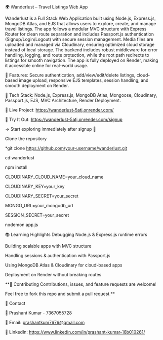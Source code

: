 🌍 Wanderlust – Travel Listings Web App

Wanderlust is a Full Stack Web Application built using Node.js, Express.js, MongoDB Atlas, and EJS that allows users to explore, create, and manage travel listings.
The app follows a modular MVC structure with Express Router for clean route separation and includes Passport.js authentication (Signup/Login/Logout) with secure session management.
Media files are uploaded and managed via Cloudinary, ensuring optimized cloud storage instead of local storage. The backend includes robust middleware for error handling, logging, and route protection, while the root path redirects to listings for smooth navigation.
The app is fully deployed on Render, making it accessible online for real-world usage.

🔹 Features: Secure authentication, add/view/edit/delete listings, cloud-based image upload, responsive EJS templates, session handling, and smooth deployment on Render.

🔹 Tech Stack: Node.js, Express.js, MongoDB Atlas, Mongoose, Cloudinary, Passport.js, EJS, MVC Architecture, Render Deployment.

🔹 Live Project: https://wanderlust-5atj.onrender.com/

🔹 Try It Out: https://wanderlust-5atj.onrender.com/signup

 → Start exploring immediately after signup 🚀


 Clone the repository  
   
*git clone https://github.com/your-username/wanderlust.git

cd wanderlust

npm install

CLOUDINARY_CLOUD_NAME=your_cloud_name

CLOUDINARY_KEY=your_key

CLOUDINARY_SECRET=your_secret

MONGO_URL=your_mongodb_url

SESSION_SECRET=your_secret

nodemon app.js


📚 Learning Highlights
Debugging Node.js & Express.js runtime errors

Building scalable apps with MVC structure

Handling sessions & authentication with Passport.js

Using MongoDB Atlas & Cloudinary for cloud-based apps

Deployment on Render without breaking routes


**🤝 Contributing
Contributions, issues, and feature requests are welcome!

Feel free to fork this repo and submit a pull request.**


📩 Contact

👤 Prashant Kumar - 7367055728

📧 Email: prashantkum7676@gmail.com

💼 LinkedIn: https://www.linkedin.com/in/prashant-kumar-16b010261/


